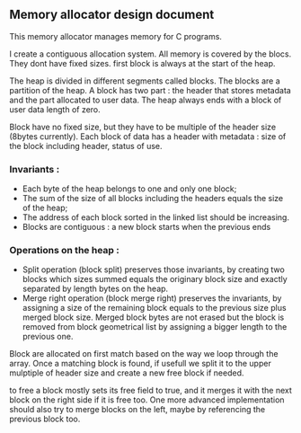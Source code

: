 ## Memory allocator design document

This memory allocator manages memory for C programs.

I create a contiguous allocation system. All memory is covered by the blocs. They dont have fixed sizes.
first block is always at the start of the heap.

The heap is divided in different segments called blocks. The blocks are a partition of the heap.
A block has two part : the header that stores metadata and the part allocated to user data.
The heap always ends with a block of user data length of zero.

Block have no fixed size, but they have to be multiple of the header size (8bytes currently).
Each block of data has a header with metadata : size of the block including header, status of use.

### Invariants : 
 - Each byte of the heap belongs to one and only one block;
 - The sum of the size of all blocks including the headers equals the size of the heap;
 - The address of each block sorted in the linked list should be increasing.
 - Blocks are contiguous : a new block starts when the previous ends

### Operations on the heap :
- Split operation (block split) preserves those invariants, by creating two blocks which sizes summed equals the originary block size and exactly separated by length bytes on the heap.
- Merge right operation (block merge right) preserves the invariants, by assigning a size of the remaining block equals to the previous size plus merged block size. Merged block bytes are not erased but the block is removed from block geometrical list by assigning a bigger length to the previous one.

Block are allocated on first match based on the way we loop through the array.
Once a matching block is found, if usefull we split it to the upper mulptiple of header size and create a new free block if needed.

to free a block mostly sets its free field to true, and it merges it with the next block on the right side if it is free too. 
One more advanced implementation should also try to merge blocks on the left, maybe by referencing the previous block too.
